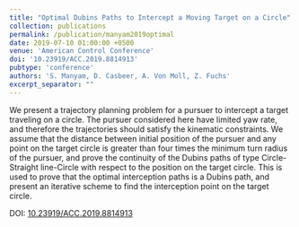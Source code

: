 ```yaml
---
title: "Optimal Dubins Paths to Intercept a Moving Target on a Circle"
collection: publications
permalink: /publication/manyam2019optimal
date: 2019-07-10 01:00:00 +0500
venue: 'American Control Conference'
doi: '10.23919/ACC.2019.8814913'
pubtype: 'conference'
authors: 'S. Manyam, D. Casbeer, A. Von Moll, Z. Fuchs'
excerpt_separator: ""
---
```

We present a trajectory planning problem for a pursuer to intercept a target traveling on a circle. The pursuer considered here have limited yaw rate, and therefore the trajectories should satisfy the kinematic constraints. We assume that the distance between initial position of the pursuer and any point on the target circle is greater than four times the minimum turn radius of the pursuer, and prove the continuity of the Dubins paths of type Circle-Straight line-Circle with respect to the position on the target circle. This is used to prove that the optimal interception paths is a Dubins path, and present an iterative scheme to find the interception point on the target circle.


DOI: [10.23919/ACC.2019.8814913](https://doi.org/10.23919/ACC.2019.8814913)
